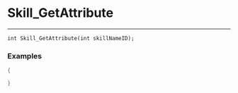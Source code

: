 # Skill_GetAttribute
---
```
int Skill_GetAttribute(int skillNameID);
```

### Examples
```cpp - C++
{

}
```

